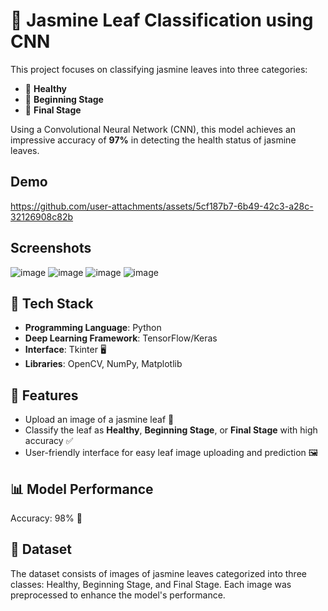 # 🌿 Jasmine Leaf Classification using CNN 

This project focuses on classifying jasmine leaves into three categories:
- 🍃 **Healthy**
- 🌱 **Beginning Stage**
- 🍂 **Final Stage**

Using a Convolutional Neural Network (CNN), this model achieves an impressive accuracy of **97%** in detecting the health status of jasmine leaves.
## Demo
https://github.com/user-attachments/assets/5cf187b7-6b49-42c3-a28c-32126908c82b

## Screenshots
![image](https://github.com/user-attachments/assets/38b45946-969e-4297-9b5e-3129c6798a79)
![image](https://github.com/user-attachments/assets/b8c9563f-24b6-470a-8256-4b86bb4eecc0)
![image](https://github.com/user-attachments/assets/8d765066-fe3e-4c3c-9282-8a7a7f543b4c)
![image](https://github.com/user-attachments/assets/a3691b61-34d5-43e7-9e85-6f3330901f88)

## 🧰 Tech Stack
- **Programming Language**: Python 
- **Deep Learning Framework**: TensorFlow/Keras 
- **Interface**: Tkinter 🖥
- **Libraries**: OpenCV, NumPy, Matplotlib 

## 🎯 Features
- Upload an image of a jasmine leaf 🍃
- Classify the leaf as **Healthy**, **Beginning Stage**, or **Final Stage** with high accuracy ✅
- User-friendly interface for easy leaf image uploading and prediction 🖼️

## 📊 Model Performance <br>
Accuracy: 98% 🎯

## 📁 Dataset
The dataset consists of images of jasmine leaves categorized into three classes: Healthy, Beginning Stage, and Final Stage. Each image was preprocessed to enhance the model's performance.
